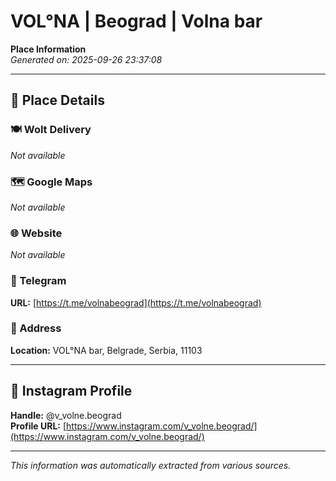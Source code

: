 # VOL°NA | Beograd | Volna bar

**Place Information**  
*Generated on: 2025-09-26 23:37:08*

---

## 📍 Place Details

### 🍽️ Wolt Delivery
*Not available*

### 🗺️ Google Maps
*Not available*

### 🌐 Website
*Not available*

### 📱 Telegram
**URL:** [https://t.me/volnabeograd](https://t.me/volnabeograd)

### 📍 Address
**Location:** VOL°NA bar, Belgrade, Serbia, 11103

---

## 🔗 Instagram Profile

**Handle:** @v_volne.beograd  
**Profile URL:** [https://www.instagram.com/v_volne.beograd/](https://www.instagram.com/v_volne.beograd/)

---

*This information was automatically extracted from various sources.*
